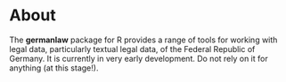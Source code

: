 # About

The **germanlaw** package for R provides a range of tools for working with legal data, particularly textual legal data, of the Federal Republic of Germany. It is currently in very early development. Do not rely on it for anything (at this stage!).
